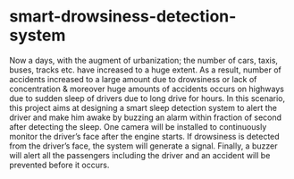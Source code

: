 # smart-drowsiness-detection-system
Now a days, with the augment of urbanization; the number of cars, taxis, buses, tracks etc. have increased to a huge extent. As a result, number of accidents increased to a large amount due to drowsiness or lack of concentration &amp; moreover huge amounts of accidents occurs on highways due to sudden sleep of drivers due to long drive for hours. In this scenario, this project aims at designing a smart sleep detection system to alert the driver and make him awake by buzzing an alarm within fraction of second after detecting the sleep.                                                                       One camera will be installed to continuously monitor the driver’s face after the engine starts. If drowsiness is detected from the driver’s face, the system will generate a signal. Finally, a buzzer will alert all the passengers including the driver and an accident will be prevented before it occurs.
